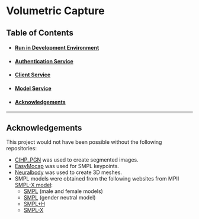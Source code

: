 # Volumetric Capture

## Table of Contents
* #### [Run in Development Environment](./documentation/RunInDevelopmentEnv.md)
* #### [Authentication Service](./documentation/auth-service/AuthenticationService.md)
* #### [Client Service](./documentation/client/ClientServiceDocumentation.md)
* #### [Model Service](./documentation/model-service/ModelService.md)
* #### [Acknowledgements](#acknowledgements-1)
---

## Acknowledgements

This project would not have been possible without the following repositories:

* [CIHP_PGN](https://github.com/Engineering-Course/CIHP_PGN) was used to create segmented images.
* [EasyMocap](https://github.com/zju3dv/EasyMocap) was used for SMPL keypoints.
* [Neuralbody](https://github.com/zju3dv/neuralbody) was used to create 3D meshes.
* SMPL models were obtained from the following websites from MPII [SMPL-X model](https://github.com/vchoutas/smplx):  
  * [SMPL](https://smpl.is.tue.mpg.de/) (male and female models)
  * [SMPL](https://smplify.is.tue.mpg.de/) (gender neutral model)
  * [SMPL+H](https://mano.is.tue.mpg.de/)
  * [SMPL-X](https://smpl-x.is.tue.mpg.de/)